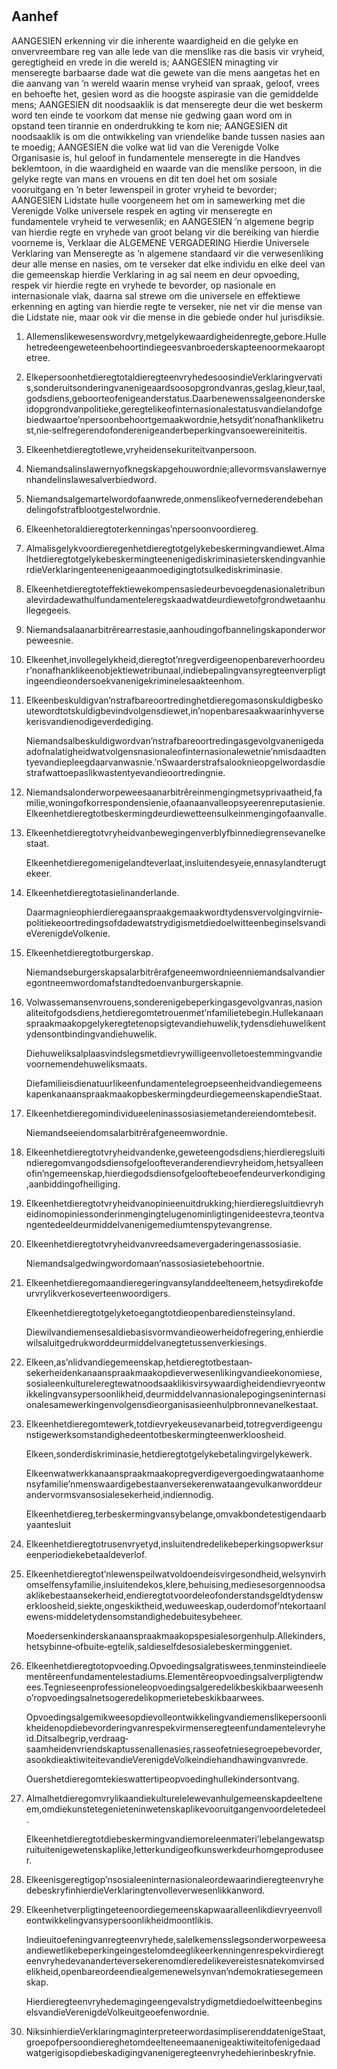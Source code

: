 <h1 align='center'></h1>
<h2>Aanhef</h2>
<p>AANGESIEN erkenning vir die inherente waardigheid en die gelyke en onvervreembare reg van alle lede van die menslike ras die basis vir vryheid, geregtigheid en vrede in die wereld is;
AANGESIEN minagting vir menseregte barbaarse dade wat die gewete van die mens aangetas het en die aanvang van ’n wereld waarin mense vryheid van spraak, geloof, vrees en behoefte het, gesien word as die hoogste aspirasie van die gemiddelde mens;
AANGESIEN dit noodsaaklik is dat menseregte deur die wet beskerm word ten einde te voorkom dat mense nie gedwing gaan word om in opstand teen tirannie en onderdrukking te kom nie;
AANGESIEN dit noodsaaklik is om die ontwikkeling van vriendelike bande tussen nasies aan te moedig;
AANGESIEN die volke wat lid van die Verenigde Volke Organisasie is, hul geloof in fundamentele menseregte in die Handves beklemtoon, in die waardigheid en waarde van die menslike persoon, in die gelyke regte van mans en vrouens en dit ten doel het om sosiale vooruitgang en ’n beter lewenspeil in groter vryheid te bevorder;
AANGESIEN Lidstate hulle voorgeneem het om in samewerking met die Verenigde Volke universele respek en agting vir menseregte en fundamentele vryheid te verwesenlik; en
AANGESIEN ’n algemene begrip van hierdie regte en vryhede van groot belang vir die bereiking van hierdie voorneme is,
Verklaar die ALGEMENE VERGADERING
Hierdie Universele Verklaring van Menseregte as ’n algemene standaard vir die verwesenliking deur alle mense en nasies, om te verseker dat elke individu en elke
deel van die gemeenskap hierdie Verklaring in ag sal neem en deur opvoeding, respek vir hierdie regte en vryhede te bevorder, op nasionale en internasionale vlak, daarna sal strewe om die universele en effektiewe erkenning en agting van hierdie regte te verseker, nie net vir die mense van die Lidstate nie, maar ook vir die mense in die gebiede onder hul jurisdiksie.</p>
<ol>
  <li>
    <p>Allemenslikewesenswordvry,metgelykewaardigheidenregte,gebore.Hullehetredeengeweteenbehoortindiegeesvanbroederskapteenoormekaaroptetree.</p>
  </li>
  <li>
    <p>ElkepersoonhetdieregtotaldieregteenvryhedesoosindieVerklaringvervatis,sonderuitsonderingvanenigeaardsoosopgrondvanras,geslag,kleur,taal,godsdiens,geboorteofenigeanderstatus.Daarbenewenssalgeenonderskeidopgrondvanpolitieke,geregtelikeofinternasionalestatusvandielandofgebiedwaartoe’npersoonbehoortgemaakwordnie,hetsydit’nonafhankliketrust,nie‐selfregerendofonderenigeanderbeperkingvansoewereiniteitis.</p>
  </li>
  <li>
    <p>Elkeenhetdieregtotlewe,vryheidensekuriteitvanpersoon.</p>
  </li>
  <li>
    <p>Niemandsalinslawernyofknegskapgehouwordnie;allevormsvanslawernyenhandelinslawesalverbiedword.</p>
  </li>
  <li>
    <p>Niemandsalgemartelwordofaanwrede,onmenslikeofvernederendebehandelingofstrafblootgestelwordnie.</p>
  </li>
  <li>
    <p>Elkeenhetoraldieregtoterkenningas’npersoonvoordiereg.</p>
  </li>
  <li>
    <p>Almalisgelykvoordieregenhetdieregtotgelykebeskermingvandiewet.AlmalhetdieregtotgelykebeskermingteenenigediskriminasieterskendingvanhierdieVerklaringenteenenigeaanmoedigingtotsulkediskriminasie.</p>
  </li>
  <li>
    <p>Elkeenhetdieregtoteffektiewekompensasiedeurbevoegdenasionaletribunalevirdadewathulfundamenteleregskaadwatdeurdiewetofgrondwetaanhullegegeeis.</p>
  </li>
  <li>
    <p>Niemandsalaanarbitrêrearrestasie,aanhoudingofbannelingskaponderworpeweesnie.</p>
  </li>
  <li>
    <p>Elkeenhet,invollegelykheid,dieregtot’nregverdigeenopenbareverhoordeur’nonafhanklikeenobjektiewetribunaal,indiebepalingvansyregteenverpligtingeendieondersoekvanenigekriminelesaakteenhom.</p>
  </li>
  <li>
    <p>Elkeenbeskuldigvan’nstrafbareoortredinghetdieregomasonskuldigbeskoutewordtotskuldigbevindvolgensdiewet,in’nopenbaresaakwaarinhyversekerisvandienodigeverdediging.</p>
    <p>Niemandsalbeskuldigwordvan’nstrafbareoortredingasgevolgvanenigedaadofnalatigheidwatvolgensnasionaleofinternasionalewetnie’nmisdaadtentyevandiepleegdaarvanwasnie.’nSwaarderstrafsalooknieopgelwordasdiestrafwattoepaslikwastentyevandieoortredingnie.</p>
  </li>
  <li>
    <p>Niemandsalonderworpeweesaanarbitrêreinmengingmetsyprivaatheid,familie,woningofkorrespondensienie,ofaanaanvalleopsyeerenreputasienie.Elkeenhetdieregtotbeskermingdeurdiewetteensulkeinmengingofaanvalle.</p>
  </li>
  <li>
    <p>Elkeenhetdieregtotvryheidvanbewegingenverblyfbinnediegrensevanelkestaat.</p>
    <p>Elkeenhetdieregomenigelandteverlaat,insluitendesyeie,ennasylandterugtekeer.</p>
  </li>
  <li>
    <p>Elkeenhetdieregtotasielinanderlande.</p>
    <p>Daarmagnieophierdieregaanspraakgemaakwordtydensvervolgingvirnie‐politiekeoortredingsofdadewatstrydigismetdiedoelwitteenbeginselsvandieVerenigdeVolkenie.</p>
  </li>
  <li>
    <p>Elkeenhetdieregtotburgerskap.</p>
    <p>Niemandseburgerskapsalarbitrêrafgeneemwordnieenniemandsalvandieregontneemwordomafstandtedoenvanburgerskapnie.</p>
  </li>
  <li>
    <p>Volwassemansenvrouens,sonderenigebeperkingasgevolgvanras,nasionaliteitofgodsdiens,hetdieregomtetrouenmet’nfamilietebegin.Hullekanaanspraakmaakopgelykeregtetenopsigtevandiehuwelik,tydensdiehuwelikentydensontbindingvandiehuwelik.</p>
    <p>Diehuweliksalplaasvindslegsmetdievrywilligeenvolletoestemmingvandievoornemendehuweliksmaats.</p>
    <p>DiefamilieisdienatuurlikeenfundamentelegroepseenheidvandiegemeenskapenkanaanspraakmaakopbeskermingdeurdiegemeenskapendieStaat.</p>
  </li>
  <li>
    <p>Elkeenhetdieregomindividueeleninassosiasiemetandereiendomtebesit.</p>
    <p>Niemandseeiendomsalarbitrêrafgeneemwordnie.</p>
  </li>
  <li>
    <p>Elkeenhetdieregtotvryheidvandenke,geweteengodsdiens;hierdieregsluitindieregomvangodsdiensofgeloofteveranderendievryheidom,hetsyalleenofin’ngemeenskap,hierdiegodsdiensofgelooftebeoefendeurverkondiging,aanbiddingofheiliging.</p>
  </li>
  <li>
    <p>Elkeenhetdieregtotvryheidvanopinieenuitdrukking;hierdieregsluitdievryheidinomopiniessonderinmengingtelugenominligtingenideestevra,teontvangentedeeldeurmiddelvanenigemediumtenspytevangrense.</p>
  </li>
  <li>
    <p>Elkeenhetdieregtotvryheidvanvreedsamevergaderingenassosiasie.</p>
    <p>Niemandsalgedwingwordomaan’nassosiasietebehoortnie.</p>
  </li>
  <li>
    <p>Elkeenhetdieregomaandieregeringvansylanddeelteneem,hetsydirekofdeurvrylikverkoseverteenwoordigers.</p>
    <p>Elkeenhetdieregtotgelyketoegangtotdieopenbarediensteinsyland.</p>
    <p>Diewilvandiemensesaldiebasisvormvandieowerheidofregering,enhierdiewilsaluitgedrukworddeurmiddelvanegtetussenverkiesings.</p>
  </li>
  <li>
    <p>Elkeen,as’nlidvandiegemeenskap,hetdieregtotbestaan‐sekerheidenkanaanspraakmaakopdieverwesenlikingvandieekonomiese,sosialeenkultureleregtewatnoodsaaklikisvirsywaardigheidendievryeontwikkelingvansypersoonlikheid,deurmiddelvannasionalepogingseninternasionalesamewerkingenvolgensdieorganisasieenhulpbronnevanelkestaat.</p>
  </li>
  <li>
    <p>Elkeenhetdieregomtewerk,totdievryekeusevanarbeid,totregverdigeengunstigewerksomstandighedeentotbeskermingteenwerkloosheid.</p>
    <p>Elkeen,sonderdiskriminasie,hetdieregtotgelykebetalingvirgelykewerk.</p>
    <p>Elkeenwatwerkkanaanspraakmaakopregverdigevergoedingwataanhomensyfamilie’nmenswaardigebestaanversekerenwataangevulkanworddeurandervormsvansosialesekerheid,indiennodig.</p>
    <p>Elkeenhetdiereg,terbeskermingvansybelange,omvakbondetestigendaarbyaantesluit</p>
  </li>
  <li>
    <p>Elkeenhetdieregtotrusenvryetyd,insluitendredelikebeperkingsopwerksureenperiodiekebetaaldeverlof.</p>
  </li>
  <li>
    <p>Elkeenhetdieregtot’nlewenspeilwatvoldoendeisvirgesondheid,welsynvirhomselfensyfamilie,insluitendekos,klere,behuising,mediesesorgennoodsaaklikebestaansekerheid,endieregtotvoordeleofonderstandsgeldtydenswerkloosheid,siekte,ongeskiktheid,weduweeskap,ouderdomof’ntekortaanlewens‐middeletydensomstandighedebuitesybeheer.</p>
    <p>Moedersenkinderskanaanspraakmaakopspesialesorgenhulp.Allekinders,hetsybinne‐ofbuite‐egtelik,saldieselfdesosialebeskerminggeniet.</p>
  </li>
  <li>
    <p>Elkeenhetdieregtotopvoeding.Opvoedingsalgratiswees,tenminsteindieelementêreenfundamentelestadiums.Elementêreopvoedingsalverpligtendwees.Tegnieseenprofessioneleopvoedingsalgeredelikbeskikbaarweesenho’ropvoedingsalnetsogeredelikopmerietebeskikbaarwees.</p>
    <p>Opvoedingsalgemikweesopdievolleontwikkelingvandiemenslikepersoonlikheidenopdiebevorderingvanrespekvirmenseregteenfundamentelevryheid.Ditsalbegrip,verdraag‐saamheidenvriendskaptussenallenasies,rasseofetniesegroepebevorder,asookdieaktiwiteitevandieVerenigdeVolkeindiehandhawingvanvrede.</p>
    <p>Ouershetdieregomtekieswattertipeopvoedinghullekindersontvang.</p>
  </li>
  <li>
    <p>Almalhetdieregomvrylikaandiekulturelelewevanhulgemeenskapdeelteneem,omdiekunstetegenieteninwetenskaplikevooruitgangenvoordeletedeel.</p>
    <p>Elkeenhetdieregtotdiebeskermingvandiemoreleenmateri’lebelangewatspruituitenigewetenskaplike,letterkundigeofkunswerkdeurhomgeproduseer.</p>
  </li>
  <li>
    <p>Elkeenisgeregtigop’nsosialeeninternasionaleordewaarindieregteenvryhedebeskryfinhierdieVerklaringtenvolleverwesenlikkanword.</p>
  </li>
  <li>
    <p>Elkeenhetverpligtingeteenoordiegemeenskapwaaralleenlikdievryeenvolleontwikkelingvansypersoonlikheidmoontlikis.</p>
    <p>Indieuitoefeningvanregteenvryhede,salelkemensslegsonderworpeweesaandiewetlikebeperkingeingestelomdeeglikeerkenningenrespekvirdieregteenvryhedevananderteversekerenomdieredelikevereistesnatekomvirsedelikheid,openbareordeendiealgemenewelsynvan’ndemokratiesegemeenskap.</p>
    <p>HierdieregteenvryhedemagingeengevalstrydigmetdiedoelwitteenbeginselsvandieVerenigdeVolkeuitgeoefenwordnie.</p>
  </li>
  <li>
    <p>NiksinhierdieVerklaringmaginterpreteerwordasimpliserenddatenigeStaat,groepofpersoondiereghetomdeelteneemaanenigeaktiwiteitofenigedaadwatgerigisopdiebeskadigingvanenigeregteenvryhedehierinbeskryfnie.</p>
  </li>
</ol>